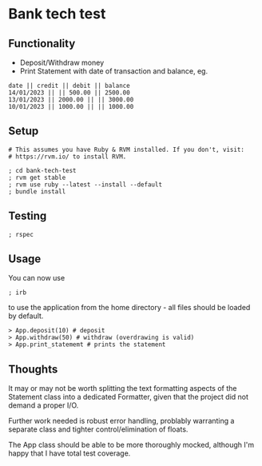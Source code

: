 # Bank tech test

## Functionality

- Deposit/Withdraw money
- Print Statement with date of transaction and balance, eg.

```
date || credit || debit || balance
14/01/2023 || || 500.00 || 2500.00
13/01/2023 || 2000.00 || || 3000.00
10/01/2023 || 1000.00 || || 1000.00
```

## Setup

```
# This assumes you have Ruby & RVM installed. If you don't, visit:
# https://rvm.io/ to install RVM.

; cd bank-tech-test
; rvm get stable
; rvm use ruby --latest --install --default
; bundle install
```

## Testing

```
; rspec
```

## Usage

You can now use 
```
; irb
```
to use the application from the home directory - all files should be loaded by default.

```
> App.deposit(10) # deposit
> App.withdraw(50) # withdraw (overdrawing is valid)
> App.print_statememt # prints the statement
```

## Thoughts

It may or may not be worth splitting the text formatting aspects of the Statement class into a dedicated Formatter, given that the project did not demand a proper I/O.

Further work needed is robust error handling, problably warranting a separate class and tighter control/elimination of floats.

The App class should be able to be more thoroughly mocked, although I'm happy that I have total test coverage.